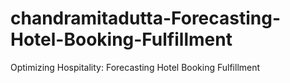 # chandramitadutta-Forecasting-Hotel-Booking-Fulfillment
Optimizing Hospitality: Forecasting Hotel Booking Fulfillment
